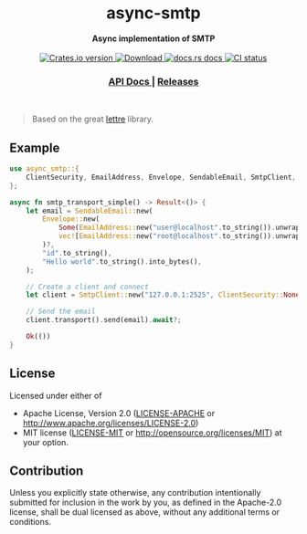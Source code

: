 <h1 align="center">async-smtp</h1>
<div align="center">
 <strong>
   Async implementation of SMTP
 </strong>
</div>

<br />

<div align="center">
  <!-- Crates version -->
  <a href="https://crates.io/crates/async-smtp">
    <img src="https://img.shields.io/crates/v/async-smtp.svg?style=flat-square"
    alt="Crates.io version" />
  </a>
  <!-- Downloads -->
  <a href="https://crates.io/crates/async-smtp">
    <img src="https://img.shields.io/crates/d/async-smtp.svg?style=flat-square"
      alt="Download" />
  </a>
  <!-- docs.rs docs -->
  <a href="https://docs.rs/async-smtp">
    <img src="https://img.shields.io/badge/docs-latest-blue.svg?style=flat-square"
      alt="docs.rs docs" />
  </a>
  <!-- CI -->
  <a href="https://github.com/async-email/async-smtp/actions">
    <img src="https://github.com/async-email/async-smtp/workflows/CI/badge.svg"
      alt="CI status" />
  </a>
</div>

<div align="center">
  <h3>
    <a href="https://docs.rs/async-smtp">
      API Docs
    </a>
    <span> | </span>
    <a href="https://github.com/async-email/async-smtp/releases">
      Releases
    </a>
  </h3>
</div>

<br/>

> Based on the great [lettre](https://crates.io/crates/lettre) library.

## Example

```rust
use async_smtp::{
    ClientSecurity, EmailAddress, Envelope, SendableEmail, SmtpClient, Transport,
};

async fn smtp_transport_simple() -> Result<()> {
    let email = SendableEmail::new(
        Envelope::new(
            Some(EmailAddress::new("user@localhost".to_string()).unwrap()),
            vec![EmailAddress::new("root@localhost".to_string()).unwrap()],
        )?,
        "id".to_string(),
        "Hello world".to_string().into_bytes(),
    );

    // Create a client and connect
    let client = SmtpClient::new("127.0.0.1:2525", ClientSecurity::None).await?;

    // Send the email
    client.transport().send(email).await?;

    Ok(())
}
```

## License

Licensed under either of
 * Apache License, Version 2.0 ([LICENSE-APACHE](LICENSE-APACHE) or http://www.apache.org/licenses/LICENSE-2.0)
 * MIT license ([LICENSE-MIT](LICENSE-MIT) or http://opensource.org/licenses/MIT)
at your option.

## Contribution

Unless you explicitly state otherwise, any contribution intentionally submitted
for inclusion in the work by you, as defined in the Apache-2.0 license, shall
be dual licensed as above, without any additional terms or conditions.
